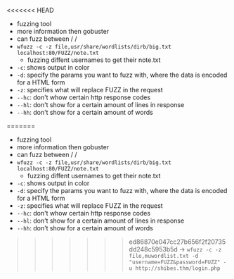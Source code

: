 <<<<<<< HEAD
- fuzzing tool 
- more information then gobuster
- can fuzz between / /
- `wfuzz -c -z file,usr/share/wordlists/dirb/big.txt localhost:80/FUZZ/note.txt`
	- fuzzing diffent usernames to get their note.txt
- `-c`: shows output in color
- `-d`: specify the params you want to fuzz with, where the data is encoded for a HTML form
- `-z`: specifies what will replace FUZZ in the request
- `--hc`: don't whow certain http response codes
- `--hl`: don't show for a certain amount of lines in response
- `--hh`: don't show for a certain amount of words

=======
- fuzzing tool 
- more information then gobuster
- can fuzz between / /
- `wfuzz -c -z file,usr/share/wordlists/dirb/big.txt localhost:80/FUZZ/note.txt`
	- fuzzing diffent usernames to get their note.txt
- `-c`: shows output in color
- `-d`: specify the params you want to fuzz with, where the data is encoded for a HTML form
- `-z`: specifies what will replace FUZZ in the request
- `--hc`: don't whow certain http response codes
- `--hl`: don't show for a certain amount of lines in response
- `--hh`: don't show for a certain amount of words

>>>>>>> ed86870e047cc27b656f2f20735dd248c5953b5d
→ `wfuzz -c -z file,muwordlist.txt -d "username=FUZZ&password=FUZZ" -u http://shibes.thm/login.php`